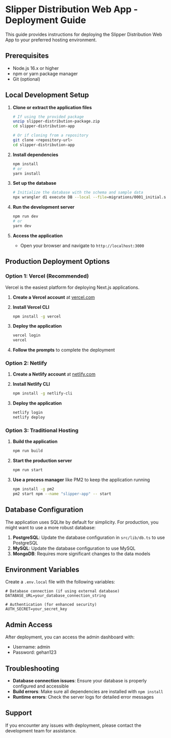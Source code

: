 # Slipper Distribution Web App - Deployment Guide

This guide provides instructions for deploying the Slipper Distribution Web App to your preferred hosting environment.

## Prerequisites

- Node.js 16.x or higher
- npm or yarn package manager
- Git (optional)

## Local Development Setup

1. **Clone or extract the application files**
   ```bash
   # If using the provided package
   unzip slipper-distribution-package.zip
   cd slipper-distribution-app
   
   # Or if cloning from a repository
   git clone <repository-url>
   cd slipper-distribution-app
   ```

2. **Install dependencies**
   ```bash
   npm install
   # or
   yarn install
   ```

3. **Set up the database**
   ```bash
   # Initialize the database with the schema and sample data
   npx wrangler d1 execute DB --local --file=migrations/0001_initial.sql
   ```

4. **Run the development server**
   ```bash
   npm run dev
   # or
   yarn dev
   ```

5. **Access the application**
   - Open your browser and navigate to `http://localhost:3000`

## Production Deployment Options

### Option 1: Vercel (Recommended)

Vercel is the easiest platform for deploying Next.js applications.

1. **Create a Vercel account** at [vercel.com](https://vercel.com)

2. **Install Vercel CLI**
   ```bash
   npm install -g vercel
   ```

3. **Deploy the application**
   ```bash
   vercel login
   vercel
   ```

4. **Follow the prompts** to complete the deployment

### Option 2: Netlify

1. **Create a Netlify account** at [netlify.com](https://netlify.com)

2. **Install Netlify CLI**
   ```bash
   npm install -g netlify-cli
   ```

3. **Deploy the application**
   ```bash
   netlify login
   netlify deploy
   ```

### Option 3: Traditional Hosting

1. **Build the application**
   ```bash
   npm run build
   ```

2. **Start the production server**
   ```bash
   npm run start
   ```

3. **Use a process manager** like PM2 to keep the application running
   ```bash
   npm install -g pm2
   pm2 start npm --name "slipper-app" -- start
   ```

## Database Configuration

The application uses SQLite by default for simplicity. For production, you might want to use a more robust database:

1. **PostgreSQL**: Update the database configuration in `src/lib/db.ts` to use PostgreSQL
2. **MySQL**: Update the database configuration to use MySQL
3. **MongoDB**: Requires more significant changes to the data models

## Environment Variables

Create a `.env.local` file with the following variables:

```
# Database connection (if using external database)
DATABASE_URL=your_database_connection_string

# Authentication (for enhanced security)
AUTH_SECRET=your_secret_key
```

## Admin Access

After deployment, you can access the admin dashboard with:
- Username: admin
- Password: gehan123

## Troubleshooting

- **Database connection issues**: Ensure your database is properly configured and accessible
- **Build errors**: Make sure all dependencies are installed with `npm install`
- **Runtime errors**: Check the server logs for detailed error messages

## Support

If you encounter any issues with deployment, please contact the development team for assistance.
